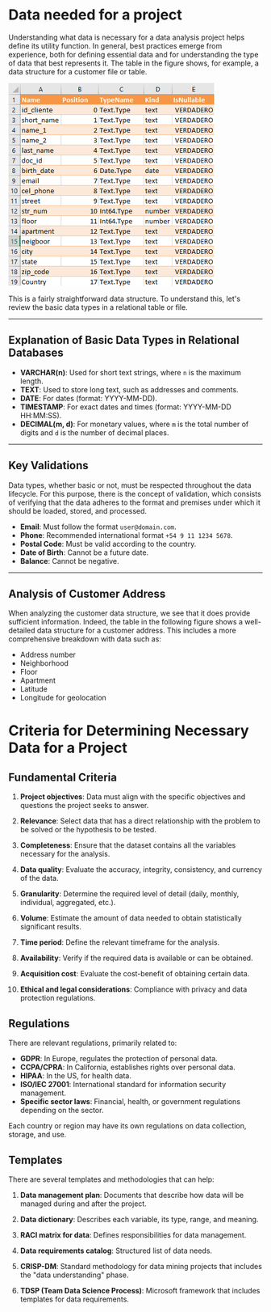 # Data needed for a project

Understanding what data is necessary for a data analysis project helps define its utility function. In general, best practices emerge from experience, both for defining essential data and for understanding the type of data that best represents it.
The table in the figure shows, for example, a data structure for a customer file or table.

![Tabla Clientes](client-table-struct.png)

This is a fairly straightforward data structure. 
To understand this, let's review the basic data types in a relational table or file.

---

## Explanation of Basic Data Types in Relational Databases

- **VARCHAR(n)**: Used for short text strings, where `n` is the maximum length.
- **TEXT**: Used to store long text, such as addresses and comments.
- **DATE**: For dates (format: YYYY-MM-DD).
- **TIMESTAMP**: For exact dates and times (format: YYYY-MM-DD HH:MM:SS).
- **DECIMAL(m, d)**: For monetary values, where `m` is the total number of digits and `d` is the number of decimal places.

---

## Key Validations
Data types, whether basic or not, must be respected throughout the data lifecycle.
For this purpose, there is the concept of validation, which consists of verifying that the data adheres to the format and premises under which it should be loaded, stored, and processed.

- **Email**: Must follow the format `user@domain.com`.
- **Phone**: Recommended international format `+54 9 11 1234 5678`.
- **Postal Code**: Must be valid according to the country.
- **Date of Birth**: Cannot be a future date.
- **Balance**: Cannot be negative.

---

## Analysis of Customer Address

When analyzing the customer data structure, we see that it does provide sufficient information. Indeed, the table in the following figure shows a well-detailed data structure for a customer address. 
This includes a more comprehensive breakdown with data such as:

- Address number
- Neighborhood
- Floor
- Apartment
- Latitude
- Longitude for geolocation

# Criteria for Determining Necessary Data for a Project

## Fundamental Criteria

1. **Project objectives**: Data must align with the specific objectives and questions the project seeks to answer.

2. **Relevance**: Select data that has a direct relationship with the problem to be solved or the hypothesis to be tested.

3. **Completeness**: Ensure that the dataset contains all the variables necessary for the analysis.

4. **Data quality**: Evaluate the accuracy, integrity, consistency, and currency of the data.

5. **Granularity**: Determine the required level of detail (daily, monthly, individual, aggregated, etc.).

6. **Volume**: Estimate the amount of data needed to obtain statistically significant results.

7. **Time period**: Define the relevant timeframe for the analysis.

8. **Availability**: Verify if the required data is available or can be obtained.

9. **Acquisition cost**: Evaluate the cost-benefit of obtaining certain data.

10. **Ethical and legal considerations**: Compliance with privacy and data protection regulations.

## Regulations

There are relevant regulations, primarily related to:

- **GDPR**: In Europe, regulates the protection of personal data.
- **CCPA/CPRA**: In California, establishes rights over personal data.
- **HIPAA**: In the US, for health data.
- **ISO/IEC 27001**: International standard for information security management.
- **Specific sector laws**: Financial, health, or government regulations depending on the sector.

Each country or region may have its own regulations on data collection, storage, and use.

## Templates

There are several templates and methodologies that can help:

1. **Data management plan**: Documents that describe how data will be managed during and after the project.

2. **Data dictionary**: Describes each variable, its type, range, and meaning.

3. **RACI matrix for data**: Defines responsibilities for data management.

4. **Data requirements catalog**: Structured list of data needs.

5. **CRISP-DM**: Standard methodology for data mining projects that includes the "data understanding" phase.

6. **TDSP (Team Data Science Process)**: Microsoft framework that includes templates for data requirements.

